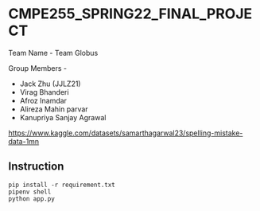 # CMPE255_SPRING22_FINAL_PROJECT

Team Name - Team Globus

Group Members -

- Jack Zhu (JJLZ21)
- Virag Bhanderi
- Afroz Inamdar
- Alireza Mahin parvar
- Kanupriya Sanjay Agrawal


https://www.kaggle.com/datasets/samarthagarwal23/spelling-mistake-data-1mn

## Instruction

```
pip install -r requirement.txt
pipenv shell
python app.py
```
